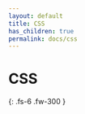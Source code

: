 ```yaml
---
layout: default
title: CSS
has_children: true
permalink: docs/css
---
```


# CSS

{: .fs-6 .fw-300 }
